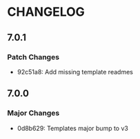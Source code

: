 # CHANGELOG

## 7.0.1

### Patch Changes

- 92c51a8: Add missing template readmes

## 7.0.0

### Major Changes

- 0d8b629: Templates major bump to v3

